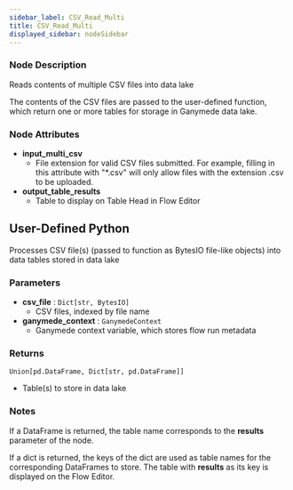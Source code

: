 ```yaml
---
sidebar_label: CSV_Read_Multi
title: CSV_Read_Multi
displayed_sidebar: nodeSidebar
---
```


### Node Description
Reads contents of multiple CSV files into data lake

The contents of the CSV files are passed to the user-defined function, which
return one or more tables for storage in Ganymede data lake.


### Node Attributes
- **input_multi_csv**
  - File extension for valid CSV files submitted.  For example, filling in this attribute with "*.csv" will only allow files with the extension .csv to be uploaded.
- **output_table_results**
  - Table to display on Table Head in Flow Editor
## User-Defined Python
Processes CSV file(s) (passed to function as BytesIO file-like objects) into data tables
stored in data lake


### Parameters
- **csv_file** : `Dict[str, BytesIO]`
    - CSV files, indexed by file name
- **ganymede_context** : `GanymedeContext`
    - Ganymede context variable, which stores flow run metadata


### Returns
`Union[pd.DataFrame, Dict[str, pd.DataFrame]]`
  - Table(s) to store in data lake


### Notes
If a DataFrame is returned, the table name corresponds to the **results** parameter of the node.

If a dict is returned, the keys of the dict are used as table names for the corresponding
DataFrames to store.  The table with **results** as its key is displayed on the Flow Editor.